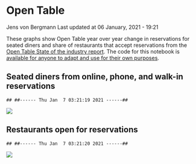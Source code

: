 Open Table
================
Jens von Bergmann
Last updated at 06 January, 2021 - 19:21

These graphs show Open Table year over year change in reservations for
seated diners and share of restaurants that accept reservations from the
[Open Table State of the industry
report](https://www.opentable.com/state-of-industry). The code for this
notebook is [available for anyone to adapt and use for their own
purposes](https://github.com/mountainMath/BCCovidSnippets/blob/main/open_table.Rmd).

## Seated diners from online, phone, and walk-in reservations

    ## ##------ Thu Jan  7 03:21:19 2021 ------##

![](https://bccovid.s3.ca-central-1.amazonaws.com/open_table_canada_cities.png)

## Restaurants open for reservations

    ## ##------ Thu Jan  7 03:21:20 2021 ------##

![](https://bccovid.s3.ca-central-1.amazonaws.com/open_table_canada_cities-2.png)
